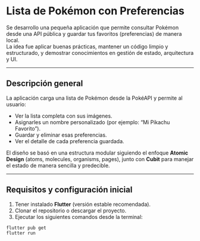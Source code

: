 # Lista de Pokémon con Preferencias

Se desarrollo una pequeña aplicación que permite consultar Pokémon desde una API pública y guardar tus favoritos (preferencias) de manera local.  
La idea fue aplicar buenas prácticas, mantener un código limpio y estructurado, y demostrar conocimientos en gestión de estado, arquitectura y UI.

---

## Descripción general

La aplicación carga una lista de Pokémon desde la PokéAPI y permite al usuario:
- Ver la lista completa con sus imágenes.
- Asignarles un nombre personalizado (por ejemplo: “Mi Pikachu Favorito”).
- Guardar y eliminar esas preferencias.
- Ver el detalle de cada preferencia guardada.

El diseño se basó en una estructura modular siguiendo el enfoque **Atomic Design** (atoms, molecules, organisms, pages), junto con **Cubit** para manejar el estado de manera sencilla y predecible.

---

## Requisitos y configuración inicial

1. Tener instalado **Flutter** (versión estable recomendada).  
2. Clonar el repositorio o descargar el proyecto.  
3. Ejecutar los siguientes comandos desde la terminal:

```bash
flutter pub get
flutter run
